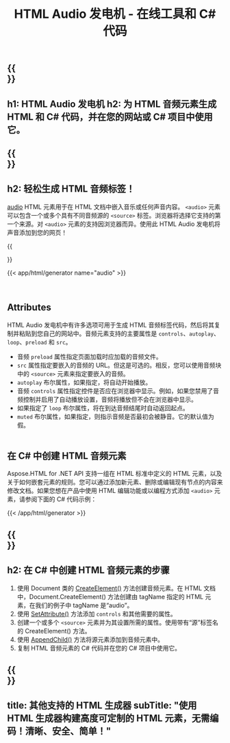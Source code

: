 ﻿---
translation: true
title: HTML Audio 发电机 - 在线工具和 C# 代码
template: /templates/_template-generators-child.md
description: HTML Audio 发电机为音频元素创建 HTML 和 C# 代码。您可以生成代码并在您自己的网站或 C# 项目中使用它。
url: /net/generators/audio/
platformtag: net
generator: HTML Audio 发电机
element: HTML audio
tag: audio
---

{{<section banner>}}
---
h1: HTML Audio 发电机
h2: 为 HTML 音频元素生成 HTML 和 C# 代码，并在您的网站或 C# 项目中使用它。
---

{{<section overview>}}
---
h2: 轻松生成 HTML 音频标签！
---

[audio](https://html.spec.whatwg.org/multipage/media.html#the-audio-element) HTML 元素用于在 HTML 文档中嵌入音乐或任何声音内容。 `<audio>` 元素可以包含一个或多个具有不同音频源的 `<source>` 标签。浏览器将选择它支持的第一个来源。对 `<audio>` 元素的支持因浏览器而异。使用此 HTML Audio 发电机将声音添加到您的网页！

{{<section plugin>}}

{{< app/html/generator name="audio" >}}

<br>
<h2> Attributes </h2>

HTML Audio 发电机中有许多选项可用于生成 HTML 音频标签代码，然后将其复制并粘贴到您自己的网站中。音频元素支持的主要属性是 `controls`、`autoplay`、`loop`、`preload` 和 `src`。

 - 音频 `preload` 属性指定页面加载时应加载的音频文件。
 - `src` 属性指定要嵌入的音频的 URL。但这是可选的。相反，您可以使用音频块中的 `<source>` 元素来指定要嵌入的音频。
 - `autoplay` 布尔属性，如果指定，将自动开始播放。
 - 音频 `controls` 属性指定控件是否应在浏览器中显示。例如，如果您禁用了音频控制并启用了自动播放设置，音频将播放但不会在浏览器中显示。
 - 如果指定了 `loop` 布尔属性，将在到达音频结尾时自动返回起点。
 - `muted` 布尔属性，如果指定，则指示音频是否最初会被静音。它的默认值为假。
<br><br>

<h2> 在 C# 中创建 HTML 音频元素</h2>

Aspose.HTML for .NET API 支持一组在 HTML 标准中定义的 HTML 元素，以及关于如何嵌套元素的规则。您可以通过添加新元素、删除或编辑现有节点的内容来修改文档。如果您想在产品中使用 HTML 编辑功能或以编程方式添加 `<audio>` 元素，请参阅下面的 C# 代码示例：

{{< /app/html/generator >}}

{{<section steps>}}
---
h2: 在 C# 中创建 HTML 音频元素的步骤
---

1. 使用 Document 类的 [CreateElement()](https://reference.aspose.com/html/net/aspose.html.dom/document/createelement/) 方法创建音频元素。在 HTML 文档中，Document.CreateElement() 方法创建由 tagName 指定的 HTML 元素，在我们的例子中 tagName 是“audio”。
2. 使用 [SetAttribute()](https://reference.aspose.com/html/net/aspose.html.dom/element/setattribute/) 方法添加 `controls` 和其他需要的属性。
3. 创建一个或多个 `<source>` 元素并为其设置所需的属性。使用带有“源”标签名的 CreateElement() 方法。
4. 使用 [AppendChild()](https://reference.aspose.com/html/net/aspose.html.dom/node/appendchild/) 方法将源元素添加到音频元素中。
5. 复制 HTML 音频元素的 C# 代码并在您的 C# 项目中使用它。

{{<section other-generators>}}
---
title: 其他支持的 HTML 生成器
subTitle: "使用 HTML 生成器构建高度可定制的 HTML 元素，无需编码！清晰、安全、简单！"
---